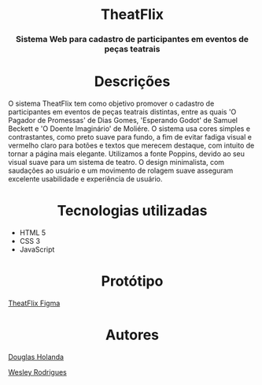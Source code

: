 <h1 align="center" width="100%"> TheatFlix </h1>


<h3 align="center"> Sistema Web para cadastro de participantes em eventos de peças teatrais </h3>



<h1 align="center"> Descrições </h1>

<p align="center">

O sistema TheatFlix tem como objetivo promover o cadastro de participantes em eventos de peças teatrais distintas, entre as quais 'O Pagador de Promessas' de Dias Gomes, 'Esperando Godot' de Samuel Beckett e 'O Doente Imaginário' de Moliére. 
O sistema usa cores simples e contrastantes, como preto suave para fundo, a fim de evitar fadiga visual e vermelho claro para botões e textos que merecem destaque, com intuito de tornar a página mais elegante. Utilizamos a fonte Poppins, devido ao seu visual suave para um sistema de teatro. O design minimalista, com saudações ao usuário e um movimento de rolagem suave asseguram excelente usabilidade e experiência de usuário.
  
</p>

<h1 align="center" width="100%"> Tecnologias utilizadas </h1>

<p align="center">

* HTML 5
* CSS 3
* JavaScript
  
</p>

<h1 align="center" width="100%"> Protótipo </h1>

<p align-"center">

[TheatFlix Figma](https://www.figma.com/design/0Q3hnLTevQnk1jgfU1jgmK/THEATER?node-id=0-1&t=vXfR4LAJybFvN8zC-1)

</p>

<h1 align="center"> Autores </h1>

<p>

[Douglas Holanda](https://github.com/Doug16Yanc)

[Wesley Rodrigues](https://github.com/Wesley00s)

</p>

